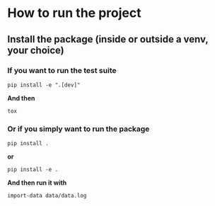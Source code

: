 # How to run the project

##  Install the package (inside or outside a venv, your choice)

### If you want to run the test suite
```
pip install -e ".[dev]"
```

**And then**

```
tox
```


### Or if you simply want to run the package
```
pip install .
```

**or**

```
pip install -e .
```

**And then run it with**
```
import-data data/data.log
```
